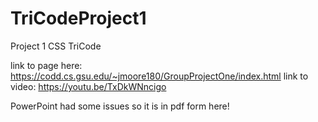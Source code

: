 # TriCodeProject1
Project 1 CSS TriCode

link to page here: https://codd.cs.gsu.edu/~jmoore180/GroupProjectOne/index.html
link to video: https://youtu.be/TxDkWNncigo

PowerPoint had some issues so it is in pdf form here!
